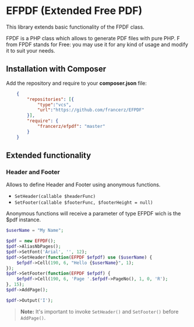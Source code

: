 EFPDF (Extended Free PDF)
=======================================

This library extends basic functionality of the FPDF class.

FPDF is a PHP class which allows to generate PDF files with pure PHP.
F from FPDF stands for Free: you may use it for any kind of usage and modify it
to suit your needs.

Installation with Composer
---------------------------------------

Add the repository and require to your **composer.json** file:
```json
    {
        "repositories": [{
            "type":"vcs",
            "url":"https://github.com/francerz/EFPDF"
        }],
        "require": {
            "francerz/efpdf": "master"
        }
    }
```

Extended functionality
---------------------------------------

### Header and Footer

Allows to define Header and Footer using anonymous functions.

* `SetHeader(callable $headerFunc)`
* `SetFooter(callable $footerFunc, $footerHeight = null)`

Anonymous functions will receive a parameter of type EFPDF wich is the $pdf
instance.

```php
$userName = "My Name";

$pdf = new EFPDF();
$pdf->AliasNbPages();
$pdf->SetFont('Arial', '', 12);
$pdf->SetHeader(function(EFPDF $efpdf) use ($userName) {
    $efpdf->Cell(190, 6, "Hello {$userName}", 1);
});
$pdf->SetFooter(function(EFPDF $efpdf) {
    $efpdf->Cell(190, 6, 'Page '.$efpdf->PageNo(), 1, 0, 'R');
}, 15);
$pdf->AddPage();

$pdf->Output('I');
```
> **Note:**
> It's important to invoke `SetHeader()` and `SetFooter()` before `AddPage()`.

